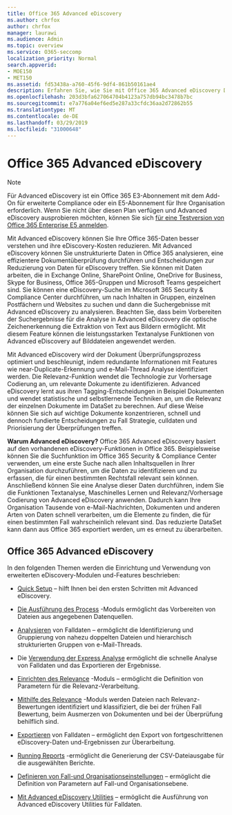 ```yaml
---
title: Office 365 Advanced eDiscovery
ms.author: chrfox
author: chrfox
manager: laurawi
ms.audience: Admin
ms.topic: overview
ms.service: O365-seccomp
localization_priority: Normal
search.appverid:
- MOE150
- MET150
ms.assetid: fd53438a-a760-45f6-9df4-861b50161ae4
description: Erfahren Sie, wie Sie mit Office 365 Advanced eDiscovery Daten in Office 365 analysieren, Dokumentüberprüfungen optimieren und Entscheidungen für effiziente eDiscovery treffen können.
ms.openlocfilehash: 203d3bfa627064704b4123a757db94bc3478b7bc
ms.sourcegitcommit: e7a776a04ef6ed5e287a33cfdc36aa2d72862b55
ms.translationtype: MT
ms.contentlocale: de-DE
ms.lasthandoff: 03/29/2019
ms.locfileid: "31000648"
---
```

# <a name="office-365-advanced-ediscovery"></a>Office 365 Advanced eDiscovery

> [!NOTE]
> Für Advanced eDiscovery ist ein Office 365 E3-Abonnement mit dem Add-On für erweiterte Compliance oder ein E5-Abonnement für Ihre Organisation erforderlich. Wenn Sie nicht über diesen Plan verfügen und Advanced eDiscovery ausprobieren möchten, können Sie sich [für eine Testversion von Office 365 Enterprise E5 anmelden](https://go.microsoft.com/fwlink/p/?LinkID=698279). 
  
Mit Advanced eDiscovery können Sie Ihre Office 365-Daten besser verstehen und ihre eDiscovery-Kosten reduzieren. Mit Advanced eDiscovery können Sie unstrukturierte Daten in Office 365 analysieren, eine effizientere Dokumentüberprüfung durchführen und Entscheidungen zur Reduzierung von Daten für eDiscovery treffen. Sie können mit Daten arbeiten, die in Exchange Online, SharePoint Online, OneDrive for Business, Skype for Business, Office 365-Gruppen und Microsoft Teams gespeichert sind. Sie können eine eDiscovery-Suche im Microsoft 365 Security &amp; Compliance Center durchführen, um nach Inhalten in Gruppen, einzelnen Postfächern und Websites zu suchen und dann die Suchergebnisse mit Advanced eDiscovery zu analysieren. Beachten Sie, dass beim Vorbereiten der Suchergebnisse für die Analyse in Advanced eDiscovery die optische Zeichenerkennung die Extraktion von Text aus Bildern ermöglicht. Mit diesem Feature können die leistungsstarken Textanalyse Funktionen von Advanced eDiscovery auf Bilddateien angewendet werden.
  
Mit Advanced eDiscovery wird der Dokument Überprüfungsprozess optimiert und beschleunigt, indem redundante Informationen mit Features wie near-Duplicate-Erkennung und e-Mail-Thread Analyse identifiziert werden. Die Relevanz-Funktion wendet die Technologie zur Vorhersage Codierung an, um relevante Dokumente zu identifizieren. Advanced eDiscovery lernt aus ihren Tagging-Entscheidungen in Beispiel Dokumenten und wendet statistische und selbstlernende Techniken an, um die Relevanz der einzelnen Dokumente im DataSet zu berechnen. Auf diese Weise können Sie sich auf wichtige Dokumente konzentrieren, schnell und dennoch fundierte Entscheidungen zu Fall Strategie, culldaten und Priorisierung der Überprüfungen treffen.
  
 **Warum Advanced eDiscovery?** Office 365 Advanced eDiscovery basiert auf den vorhandenen eDiscovery-Funktionen in Office 365. Beispielsweise können Sie die Suchfunktion im Office 365 Security &amp; Compliance Center verwenden, um eine erste Suche nach allen Inhaltsquellen in Ihrer Organisation durchzuführen, um die Daten zu identifizieren und zu erfassen, die für einen bestimmten Rechtsfall relevant sein können. Anschließend können Sie eine Analyse dieser Daten durchführen, indem Sie die Funktionen Textanalyse, Maschinelles Lernen und Relevanz/Vorhersage Codierung von Advanced eDiscovery anwenden. Dadurch kann Ihre Organisation Tausende von e-Mail-Nachrichten, Dokumenten und anderen Arten von Daten schnell verarbeiten, um die Elemente zu finden, die für einen bestimmten Fall wahrscheinlich relevant sind. Das reduzierte DataSet kann dann aus Office 365 exportiert werden, um es erneut zu überarbeiten. 
  
## <a name="office-365-advanced-ediscovery"></a>Office 365 Advanced eDiscovery

In den folgenden Themen werden die Einrichtung und Verwendung von erweiterten eDiscovery-Modulen und-Features beschrieben:
  
- [Quick Setup](quick-setup-for-advanced-ediscovery.md) – hilft Ihnen bei den ersten Schritten mit Advanced eDiscovery. 
    
- [Die Ausführung des Process](run-the-process-module-in-advanced-ediscovery.md) -Moduls ermöglicht das Vorbereiten von Dateien aus angegebenen Datenquellen. 
    
- [Analysieren](analyze-case-data-with-advanced-ediscovery.md) von Falldaten – ermöglicht die Identifizierung und Gruppierung von nahezu doppelten Dateien und hierarchisch strukturierten Gruppen von e-Mail-Threads. 

- Die [Verwendung der Express Analyse](use-express-analysis-in-advanced-ediscovery.md) ermöglicht die schnelle Analyse von Falldaten und das Exportieren der Ergebnisse. 
    
- [Einrichten des Relevance](manage-relevance-setup-in-advanced-ediscovery.md) -Moduls – ermöglicht die Definition von Parametern für die Relevanz-Verarbeitung. 
    
- [Mithilfe des Relevance](use-relevance-in-advanced-ediscovery.md) -Moduls werden Dateien nach Relevanz-Bewertungen identifiziert und klassifiziert, die bei der frühen Fall Bewertung, beim Ausmerzen von Dokumenten und bei der Überprüfung behilflich sind. 
    
- [Exportieren](export-case-data-in-advanced-ediscovery.md) von Falldaten – ermöglicht den Export von fortgeschrittenen eDiscovery-Daten und-Ergebnissen zur Überarbeitung. 
    
- [Running Reports](run-reports-in-advanced-ediscovery.md) -ermöglicht die Generierung der CSV-Dateiausgabe für die ausgewählten Berichte. 
    
- [Definieren von Fall-und Organisationseinstellungen](define-case-and-tenant-settings-in-advanced-ediscovery.md) – ermöglicht die Definition von Parametern auf Fall-und Organisationsebene. 
    
- [Mit Advanced eDiscovery Utilities](use-advanced-ediscovery-utilities.md) – ermöglicht die Ausführung von Advanced eDiscovery Utilities für Falldaten. 
